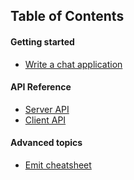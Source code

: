 
## Table of Contents

#### Getting started

  - [Write a chat application](http://socket.io/get-started/chat/)

#### API Reference

  - [Server API](API.md)
  - [Client API](https://github.com/socketio/socket.io-client/blob/master/docs/API.md)

#### Advanced topics

  - [Emit cheatsheet](emit.md)
